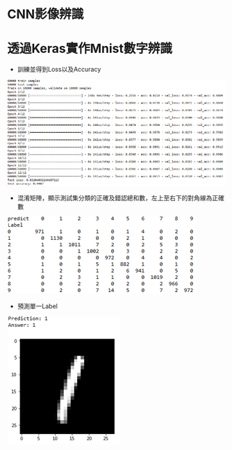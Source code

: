 # CNN影像辨識
# 透過Keras實作Mnist數字辨識

* 訓練並得到Loss以及Accuracy

![image](https://github.com/YuXiangWa/Mnist/blob/master/Training.PNG)

* 混淆矩陣，顯示測試集分類的正確及錯認總和數，左上至右下的對角線為正確數
 
![image](https://github.com/YuXiangWa/Mnist/blob/master/Confusion%20Matrix.PNG)


* 預測單一Label

![image](https://github.com/YuXiangWa/Mnist/blob/master/Prediction.PNG)

